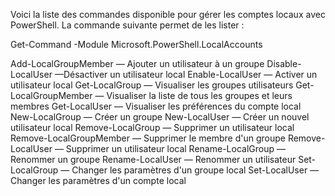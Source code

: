 Voici la liste des commandes disponible pour gérer les comptes locaux avec PowerShell.
La commande suivante permet de les lister :

Get-Command -Module Microsoft.PowerShell.LocalAccounts

Add-LocalGroupMember — Ajouter un utilisateur à un groupe
Disable-LocalUser —Désactiver un utilisateur local
Enable-LocalUser — Activer un utilisateur local
Get-LocalGroup — Visualiser les groupes utilisateurs
Get-LocalGroupMember — Visualiser la liste de tous les groupes et leurs membres
Get-LocalUser — Visualiser les préférences du compte local
New-LocalGroup — Créer un groupe
New-LocalUser — Créer un nouvel utilisateur local
Remove-LocalGroup — Supprimer un utilisateur local
Remove-LocalGroupMember — Supprimer le membre d'un groupe
Remove-LocalUser — Supprimer un utilisateur local
Rename-LocalGroup — Renommer un groupe
Rename-LocalUser — Renommer un utilisateur
Set-LocalGroup — Changer les paramètres d'un groupe local
Set-LocalUser — Changer les paramètres d'un compte local

